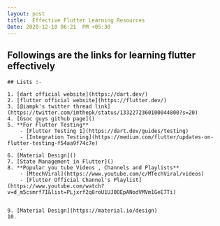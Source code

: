 ```yaml
---
layout: post
title:  Effective Flutter Learning Resources
Date: 2020-12-10 06:21  PM +05:30
---
```



## Followings are the links for learning flutter effectively

	## Lists :-

	1. [dart official website](https://dart.dev/)
	2. [flutter official website](https://flutter.dev/)
	3. [@iampk's twitter thread link](https://twitter.com/imthepk/status/1332272360100044800?s=20)
	4. [Gsoc guys github page]()
	5. **For Flutter Testing**
		- [Flutter Testing 1](https://dart.dev/guides/testing)
		- [Integration Testing](https://medium.com/flutter/updates-on-flutter-testing-f54aa9f74c7e)
		-
	6. [Material Design]()
	7. [State Management in Flutter]()
	8. **Popular you tube Videos , Channels and Playlists**
		- [MtechViral](https://www.youtube.com/c/MTechViral/videos)
		- [Flutter Official Channel's Playlist](https://www.youtube.com/watch?v=d_m5csmrf7I&list=PLjxrf2q8roU1UJ0OEpANodVMVm1GeE7Ti)


	9. [Material Design](https://material.io/design)
	10. 
